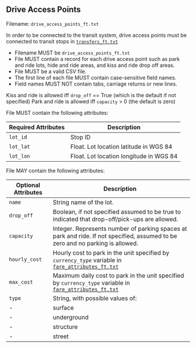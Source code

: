## Drive Access Points
Filename: `drive_access_points_ft.txt`

In order to be connected to the transit system, drive access points must be connected to transit stops in [`transfers_ft.txt`](/files/transfers_ft.md)

 *  Filename MUST be `drive_access_points_ft.txt`
 *  File MUST contain a record for each drive access point such as park and ride lots, hide and ride areas, and kiss and ride drop off areas.
 *  File MUST be a valid CSV file.
 *  The first line of each file MUST contain case-sensitive field names.
 *  Field names MUST NOT contain tabs, carriage returns or new lines.

Kiss and ride is allowed iff `drop_off` == True (which is the default if not specified)
Park and ride is allowed iff `capacity` > 0 (the default is zero)

File MUST contain the following attributes:

Required Attributes	| Description										
----------			| -------------		
`lot_id`			| Stop ID
`lot_lat`			| Float.  Lot location latitude in WGS 84
`lot_lon`			| Float.  Lot location longitude in WGS 84

File MAY contain the following attributes:

Optional Attributes	| Description										
----------			| -------------		
`name`				| String name of the lot.
`drop_off`			| Boolean, if not specified assumed to be true to indicated that drop-off/pick-ups are allowed.
`capacity`			| Integer.  Represents number of parking spaces at park and ride.  If not specified, assumed to be zero and no parking is allowed.
`hourly_cost`		| Hourly cost to park in the unit specified by `currency_type` variable in [`fare_attributes_ft.txt`](/files/fare_attributes_ft.md)
`max_cost`			| Maximum daily cost to park  in the unit specified by `currency_type` variable in [`fare_attributes_ft.txt`](/files/fare_attributes_ft.md)
`type`				| String, with possible values of: 
-					|    surface
-					|    underground
-					|    structure
-					|    street


